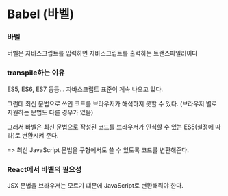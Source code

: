 # Babel (바벨)

### 바벨

버벨은 자바스크립트를 입력하면 자바스크립트를 출력하는 트랜스파일러이다



### transpile하는 이유

ES5, ES6, ES7 등등... 자바스크립트 표준이 계속 나오고 있다. 

그런데 최신 문법으로 쓰인 코드를 브라우저가 해석하지 못할 수 있다. (브라우저 별로 지원하는 문법도 다른 경우가 있음)

그래서 바벨은 최신 문법으로 작성된 코드를 브라우저가 인식할 수 있는 ES5(설정에 따라)로 변환시켜 준다.

=> 최신 JavaScript 문법을 구형에서도 쓸 수 있도록 코드를 변환해준다.



### React에서 바벨의 필요성

JSX 문법을 브라우저는 모르기 떄문에 JavaScript로 변환해줘야 한다.

